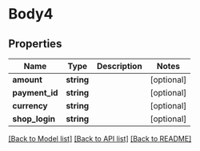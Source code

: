 # Body4

## Properties
Name | Type | Description | Notes
------------ | ------------- | ------------- | -------------
**amount** | **string** |  | [optional] 
**payment_id** | **string** |  | [optional] 
**currency** | **string** |  | [optional] 
**shop_login** | **string** |  | [optional] 

[[Back to Model list]](../../README.md#documentation-for-models) [[Back to API list]](../../README.md#documentation-for-api-endpoints) [[Back to README]](../../README.md)

